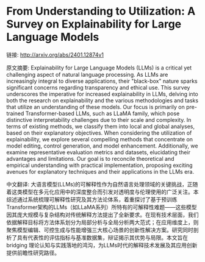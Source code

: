 # From Understanding to Utilization: A Survey on Explainability for Large Language Models

链接: http://arxiv.org/abs/2401.12874v1

原文摘要:
Explainability for Large Language Models (LLMs) is a critical yet challenging
aspect of natural language processing. As LLMs are increasingly integral to
diverse applications, their "black-box" nature sparks significant concerns
regarding transparency and ethical use. This survey underscores the imperative
for increased explainability in LLMs, delving into both the research on
explainability and the various methodologies and tasks that utilize an
understanding of these models. Our focus is primarily on pre-trained
Transformer-based LLMs, such as LLaMA family, which pose distinctive
interpretability challenges due to their scale and complexity. In terms of
existing methods, we classify them into local and global analyses, based on
their explanatory objectives. When considering the utilization of
explainability, we explore several compelling methods that concentrate on model
editing, control generation, and model enhancement. Additionally, we examine
representative evaluation metrics and datasets, elucidating their advantages
and limitations. Our goal is to reconcile theoretical and empirical
understanding with practical implementation, proposing exciting avenues for
explanatory techniques and their applications in the LLMs era.

中文翻译:
大语言模型(LLMs)的可解释性作为自然语言处理领域的关键挑战，正随着这类模型在多元化应用中的深度整合而引发对透明度与伦理使用的广泛关注。本综述通过系统梳理可解释性研究及其方法论体系，着重探讨了基于预训练Transformer架构的LLMs（如LLaMA系列）所特有的可解释性难题——这些模型因其庞大规模与复杂结构对传统解释方法提出了全新要求。在现有技术层面，我们依据解释目标将方法体系划分为局部分析与全局分析两大范式；在应用维度上，则聚焦模型编辑、可控生成与性能增强三大核心场景的创新性解决方案。研究同时剖析了具有代表性的评估指标与基准数据集，辩证揭示其优势与局限。本文旨在 bridging 理论认知与实践落地的鸿沟，为LLMs时代的解释技术发展及其应用创新提供前瞻性研究路径。
